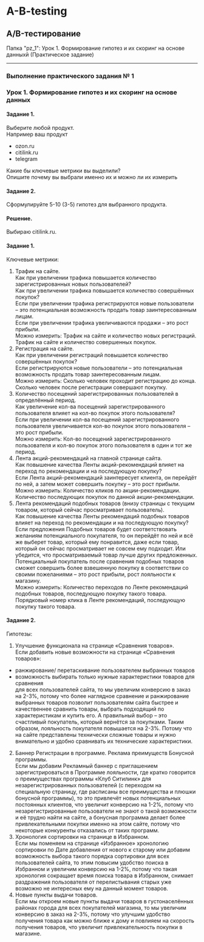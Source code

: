 # A-B-testing
## A/B-тестирование 

Папка "pz_1": Урок 1. Формирование гипотез и их скоринг на основе данныхй (Практическое задание)
___________________________
### Выполнение практического задания № 1
### Урок 1. Формирование гипотез и их скоринг на основе данных

#### Задание 1. 
Выберите любой продукт.<br>
Например ваш продукт<br>
*	ozon.ru
*	citilink.ru
*	telegram

Какие бы ключевые метрики вы выделили? <br>
Опишите почему вы выбрали именно их и можно ли их измерить

#### Задание 2. 
Сформулируйте 5-10 (3-5) гипотез для выбранного продукта.

#### Решение.
Выбираю citilink.ru.

#### Задание 1. 
Ключевые метрики:<br>
1.	Трафик на сайте.<br>
Как при увеличении трафика повышается количество зарегистрированных новых пользователей?<br>
Как при увеличении трафика повышается количество совершённых покупок?<br>
Если при увеличении трафика регистрируются новые пользователи – это потенциальная возможность продать товар заинтересованным лицам.<br>
Если при увеличении трафика увеличиваются продажи – это рост прибыли.<br>
Можно измерить: Трафик на сайте и количество новых регистраций. Трафик на сайте и количество совершенных покупок.
2.	Регистрация на сайте.<br>
Как при увеличении регистраций повышается количество совершённых покупок?<br>
Если регистрируются новые пользователи – это потенциальная возможность продать товар заинтересованным лицам.<br>
Можно измерить: Сколько человек проходит регистрацию до конца. Сколько человек после регистрации совершают покупку.
3.	Количество посещений зарегистрированных пользователей в определённый период.<br>
Как увеличение кол-ва посещений зарегистрированного пользователя влияет на кол-во покупок этого пользователя?<br>
Если при увеличении кол-ва посещений зарегистрированного пользователя увеличивается кол-во покупок этого пользователя – это рост прибыли.<br>
Можно измерить: Кол-во посещений зарегистрированного пользователя и кол-во покупок этого пользователя в один и тот же период.
4.	Лента акций-рекомендаций на главной странице сайта.<br>
Как повышение качества Ленты акций-рекомендаций влияет на переход по рекомендации и на последующую покупку?<br>
Если Лента акций-рекомендаций заинтересует клиента, он перейдёт по ней, а затем может совершить покупку – это рост прибыли.<br>
Можно измерить: Количество кликов по акции-рекомендации. Количество последующих покупок по данной акции-рекомендации.
5.	Лента рекомендаций подобных товаров (внизу страницы с текущим товаром, который сейчас просматривает пользователь).<br>
Как повышение качества Ленты рекомендаций подобных товаров влияет на переход по рекомендации и на последующую покупку?<br>
Если предложения Подобных товаров будет соответствовать желаниям потенциального покупателя, то он перейдёт по ней и всё же выберет товар, который ему понравится, даже если товар, который он сейчас просматривает не совсем ему подходит. Или убедится, что просматриваемый товар лучше других предложенных. Потенциальный покупатель после сравнения подобных товаров сможет совершить более взвешенную покупку в соответствии со своими пожеланиями – это рост прибыли, рост лояльности к магазину.<br>
Можно измерить: Количество переходов по Ленте рекомендаций подобных товаров, последующую покупку такого товара. Порядковый номер клика в Ленте рекомендаций, последующую покупку такого товара.

#### Задание 2. 
Гипотезы:<br>
1.	Улучшение функционала на странице «Сравнения товаров».<br>
Если добавить новые возможности на странице «Сравнения товаров»:
*	ранжирование/ перетаскивание пользователем выбранных товаров
*	возможность выбирать только нужные характеристики товаров для сравнения<br>
для всех пользователей сайта, то мы увеличим конверсию в заказ на 2-3%,
потому что более наглядное сравнение и ранжирование выбранных товаров позволит пользователям сайта быстрее и качественнее сравнить товары, выбрать подходящий по характеристикам и купить его. 
А правильный выбор – это счастливый покупатель, который вернётся за покупками. Таким образом, лояльность покупателя повышается на 2-3%. Потому что на сайте представлены технически сложные товары и нужно внимательно и удобно сравнивать их технические характеристики.<br>
2.	Баннер Регистрации в программе. Реклама преимуществ Бонусной программы.<br>
Если мы добавим Рекламный баннер с приглашением зарегистрироваться в Программе лояльности, где кратко говорится о преимуществах программы «Клуб Ситилинк» для незарегистрированных пользователей (с переходом на специальную страницу, где расписаны все преимущества и плюшки бонусной программы), то это привлечёт новых потенциальных постоянных клиентов, что увеличит конверсию на 1-2%, потому что незарегистрированные пользователи не знают о такой возможности и её трудно найти на сайте, а бонусная программа делает более привлекательными покупки именно на этом сайте, потому что некоторые конкуренты отказались от таких программ.
3.	Хронология сортировки на странице в Избранном.<br>
Если мы поменяем на странице «Избранное» хронологию сортировки по Дате добавления от нового к старому или добавим возможность выбора такого порядка сортировки для всех пользователей сайта, то этим повысим удобство поиска в Избранном и увеличим конверсию на 1-2%, потому что такая хронология сокращает время поиска товара в Избранном, снимает раздражения пользователя от перелистывания старых уже возможно не интересных ему на данный момент товаров.
4.	Новые пункты выдачи товаров.<br>
Если мы откроем новые пункты выдачи товаров в густонаселённых районах города для всех покупателей магазина, то мы увеличим конверсию в заказ на 2-3%, потому что улучшим удобство получения товара как можно ближе к дому и повлияем на скорость получения товаров, что увеличит привлекательность покупки в магазине.
